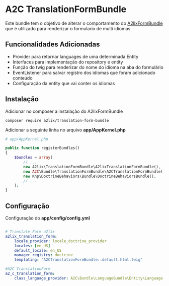 # A2C TranslationFormBundle

Este bundle tem o objetivo de alterar o comportamento do [A2lixFormBundle](https://github.com/a2lix/TranslationFormBundle) que é utilizado para renderizar o formulario de multi idiomas

## Funcionalidades Adicionadas

 - Provider para retornar languages de uma determinada Entity
 - Interfaces para implementação do repository e entity
 - Função do twig para renderizar do nome do idioma na aba do formulário
 - EventListener para salvar registro dos idiomas que foram adicionado conteúdo
 - Configuração da entity que vai conter os idiomas

## Instalação

Adicionar no composer a instalação do A2lixFormBundle

	composer require a2lix/translation-form-bundle

Adicionar a seguinte linha no arquivo **app/AppKernel.php**

```php
# app/AppKernel.php

public function registerBundles()
{
    $bundles = array(
	 	// ...
		new A2lix\TranslationFormBundle\A2lixTranslationFormBundle(),
		new A2C\Bundle\TranslationFormBundle\A2CTranslationFormBundle(),
		new Knp\DoctrineBehaviors\Bundle\DoctrineBehaviorsBundle(),
	 	// ...
 	);
}

```

## Configuração

Configuração do **app/config/config.yml**

```yaml

# Translate Form a2lix
a2lix_translation_form:
    locale_provider: locale_doctrine_provider
    locales: [en_US]
    default_locale: en_US
    manager_registry: doctrine
    templating: "A2CTranslationFormBundle::default.html.twig"

#A2C TranslationForm
a2_c_translation_form:
    class_language_provider: A2C\Bundle\LanguageBundle\Entity\Language
    
```
